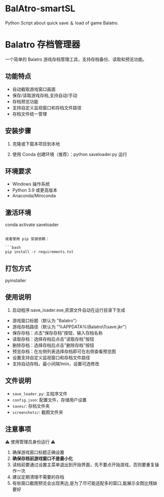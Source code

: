 # BalAtro-smartSL
Python Script about quick save ＆ load of game Balatro.  

# Balatro 存档管理器

一个简单的 Balatro 游戏存档管理工具，支持存档备份、读取和预览功能。

## 功能特点

- 自动截取游戏窗口画面
- 保存/读取游戏存档,支持自动/手动
- 存档预览功能
- 支持自定义监视窗口和存档文件路径
- 存档文件统一管理

## 安装步骤

1. 克隆或下载本项目到本地

2. 使用 Conda 创建环境（推荐）：python saveloader.py 运行 

## 环境要求

- Windows 操作系统
- Python 3.9 或更高版本
- Anaconda/Miniconda

## 激活环境
conda activate saveloader
```

或者使用 pip 安装依赖：

```bash
pip install -r requirements.txt
```  

## 打包方式  
pyinstaller  

## 使用说明

1. 启动程序:save_loader.exe,资源文件自动在运行目录下生成

- 游戏窗口标题（默认为 "Balatro"）
- 游戏存档路径（默认为 "%APPDATA%\Balatro\1\save.jkr"）
- 保存存档：点击"保存存档"按钮，输入存档名称
- 读取存档：选择存档后点击"读取存档"按钮
- 删除存档：选择存档后点击"删除存档"按钮
- 预览存档：在左侧列表选择存档即可在右侧查看预览图
- 设置支持自定义监视窗口和存档文件路径  
- 支持自动存档，最小间隔1min，设置可选修改  

## 文件说明

- `save_loader.py`: 主程序文件
- `config.json`: 配置文件，存储用户设置
- `saves/`: 存档文件夹
- `screenshots/`: 截图文件夹

## 注意事项  

⚠️ 使用管理员身份运行 ⚠️

1. 确保游戏窗口标题正确设置
2. **确保存档前游戏窗口不是最小化**
3. 读档前要通过设置主菜单退出到开始界面，先不要点开始游戏，否则要重复操作一次
4. 建议定期清理不需要的存档  
5. 有些窗口截图预览会出现黑边,是为了尽可能适配多的窗口,能展示全图比残缺要好  
